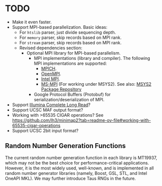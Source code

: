 # TODO

- Make it even faster.
- Support MPI-based parallelization. Basic ideas:
  - For `htslib` parser, just divide sequencing depth.
  - For `memory` parser, skip records based on MPI rank.
  - For `stream` parser, skip records based on MPI rank.
  - Revised dependencies section:
    - Optional MPI library for MPI-based parallelism.
      - MPI implementations (library and compiler). The following MPI implementations are supported:
        - [MPICH](https://www.mpich.org/).
        - [OpenMPI](https://www.open-mpi.org/).
        - [Intel MPI](https://www.intel.com/content/www/us/en/developer/tools/oneapi/mpi-library.html).
        - [MS-MPI](https://learn.microsoft.com/en-us/message-passing-interface/microsoft-mpi) (For working under MSYS2). See also: [MSYS2 Package Repository](https://packages.msys2.org/packages/mingw-w64-x86_64-msmpi)
      - Google Protocol Buffers (Protobuf) for serialization/deserialization of MPI.
- Support [Illumina Complete Long Read](https://www.illumina.com/products/by-brand/complete-long-reads-portfolio.html)?
- Support UCSC MAF output format?
- Working with >65535 CIGAR operations? See <https://github.com/lh3/minimap2?tab=readme-ov-file#working-with-65535-cigar-operations>
- Support UCSC 2bit input format?

## Random Number Generation Functions

The current random number generation function in each library is MT19937, which may not be the best choice for performance-critical applications. However, it is the most widely used, well-known, and is implemented in all random number generator libraries (namely, Boost, GSL, STL, and Intel OneAPI MKL). We may further introduce Taus RNGs in the future.

